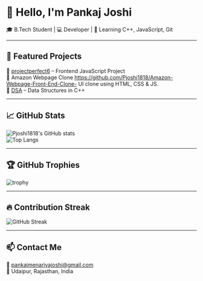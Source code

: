 # 👋 Hello, I'm Pankaj Joshi

🎓 B.Tech Student | 💻 Developer | 🌱 Learning C++, JavaScript, Git

---

## 🧠 Featured Projects

🔹 [projectperfect6](https://github.com/Pjoshi1818/projectperfect6) – Frontend JavaScript Project                                 
🔹 Amazon Webpage Clone https://github.com/Pjoshi1818/Amazon-Webpage-Front-End-Clone- UI clone using HTML, CSS & JS.                                 
🔹 [DSA](https://github.com/Pjoshi1818/DSA) – Data Structures in C++

---

## 📈 GitHub Stats

![Pjoshi1818's GitHub stats](https://github-readme-stats.vercel.app/api?username=Pjoshi1818&show_icons=true&theme=tokyonight)  
![Top Langs](https://github-readme-stats.vercel.app/api/top-langs/?username=Pjoshi1818&layout=compact&theme=tokyonight)

---

## 🏆 GitHub Trophies

![trophy](https://github-profile-trophy.vercel.app/?username=Pjoshi1818&theme=darkhub&no-frame=true)

---

## 🔥 Contribution Streak

![GitHub Streak](https://github-readme-streak-stats.herokuapp.com/?user=Pjoshi1818&theme=dark&hide_border=true)

---

## 📫 Contact Me

📧 [pankajmenariyajoshi@gmail.com](mailto:pankajmenariyajoshi@gmail.com)  
📍 Udaipur, Rajasthan, India
